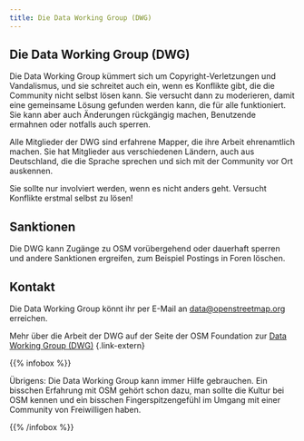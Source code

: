 ```yaml
---
title: Die Data Working Group (DWG)
---
```


## Die Data Working Group (DWG)

Die Data Working Group kümmert sich um Copyright-Verletzungen und Vandalismus,
und sie schreitet auch ein, wenn es Konflikte gibt, die die Community nicht
selbst lösen kann. Sie versucht dann zu moderieren, damit eine gemeinsame
Lösung gefunden werden kann, die für alle funktioniert. Sie kann aber auch
Änderungen rückgängig machen, Benutzende ermahnen oder notfalls auch sperren.

Alle Mitglieder der DWG sind erfahrene Mapper, die ihre Arbeit ehrenamtlich
machen. Sie hat Mitglieder aus verschiedenen Ländern, auch aus Deutschland, die
die Sprache sprechen und sich mit der Community vor Ort auskennen.

Sie sollte nur involviert werden, wenn es nicht anders geht. Versucht Konflikte
erstmal selbst zu lösen!

## Sanktionen

Die DWG kann Zugänge zu OSM vorübergehend oder dauerhaft sperren und andere
Sanktionen ergreifen, zum Beispiel Postings in Foren löschen.

## Kontakt

Die Data Working Group könnt ihr per E-Mail an
[data@openstreetmap.org](mailto:data@openstreetmap.org) erreichen.

Mehr über die Arbeit der DWG auf der Seite der OSM Foundation zur
[Data Working Group (DWG)](https://osmfoundation.org/wiki/Data_Working_Group)
{.link-extern}

{{% infobox %}}

Übrigens: Die Data Working Group kann immer Hilfe gebrauchen. Ein bisschen
Erfahrung mit OSM gehört schon dazu, man sollte die Kultur bei OSM kennen
und ein bisschen Fingerspitzengefühl im Umgang mit einer Community von
Freiwilligen haben.

{{% /infobox %}}

